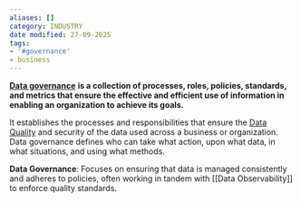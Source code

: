 ```yaml
---
aliases: []
category: INDUSTRY
date modified: 27-09-2025
tags:
- '#governance'
- business
---
```

[**Data governance**](https://www.talend.com/resources/what-is-data-governance/) **is a collection of processes, roles, policies, standards, and metrics that ensure the effective and efficient use of information in enabling an organization to achieve its goals.**

It establishes the processes and responsibilities that ensure the [Data Quality](Data%20Quality.md) and security of the data used across a business or organization. Data governance defines who can take what action, upon what data, in what situations, and using what methods.

**Data Governance**: Focuses on ensuring that data is managed consistently and adheres to policies, often working in tandem with [[Data Observability]] to enforce quality standards.
